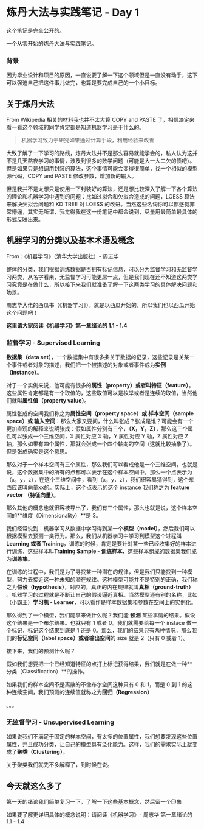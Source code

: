 # 炼丹大法与实践笔记 - Day 1

这个笔记是完全公开的。

一个从零开始的炼丹大法与实践笔记。

### 背景

因为毕业设计和项目的原因，一直说要了解一下这个领域但是一直没有动手，这下可以强迫自己把这件事儿做完，也算是要完成自己的一个小目标。

## 关于炼丹大法

From Wikipedia 相关的材料我也并不太大算 COPY and PASTE 了，相信决定来看一看这个领域的同学肯定都是知道机器学习是干什么的。

>机器学习致力于研究如果通过计算手段，利用经验来改善

大致了解了一下学习的路线，炼丹大法并不是那么容易就能学会的，私人认为这并不是几天熬夜学习的事情，涉及到很多的数学问题（可能是大一大二欠的债吧）。但是如果只是想调用封装的算法，这个事情可能会变得很简单，找一个相似的模型源代码，COPY and PASTE 修改参数，增加新的输入。

但是我并不是太想只是使用一下封装好的算法，还是想比较深入了解一下各个算法的理论和机器学习中遇到的问题：比如过拟合和欠拟合造成的问题，LOESS 算法来解决欠拟合问题和 KD TREE 对 LOESS 的改进。当然这些名词你可以都感觉非常懵逼，其实无所谓，我觉得我在这一份笔记中都会说到，尽量用最简单最具体的形式反映出来。

## 机器学习的分类以及基本术语及概念

From：《机器学习》（清华大学出版社）- 周志华

整体的分类，我们根据训练数据是否拥有标记信息，可以分为监督学习和无监督学习两类，从名字看来，无监督学习可能更屌一点，但是我们现在还不知道这两类学习究竟是在做什么，所以接下来我们就准备了解一下这两类学习的具体解决问题和场景。

周志华大佬的西瓜书（《机器学习》），就是以西瓜开始的，所以我们也以西瓜开始这个问题吧！

**这里请大家阅读《机器学习》第一章绪论的 1.1 - 1.4**

### 监督学习 - Supervised Learning

**数据集（data set）**，一个数据集中有很多条关于数据的记录，这些记录是关某一个事件或者对象的描述，我们把一个被描述的对象或者事件成为**实例（instance）**。

对于一个实例来说，他可能有很多的**属性（property）**或者叫**特征（feature）**。这些属性肯定都是有一个取值的，这些取值可以是枚举或者是连续的取值，当然他们就叫**属性值（property value）**。

属性张成的空间我们称之为**属性空间（property space）或 样本空间（sample space）或 输入空间**：那么大家又要问，什么叫张成？张成是谁？可能会有一个更加直观的解释来说明张成：假如属性分别有三个，**（X，Y，Z）**，那么这三个属性可以张成一个三维空间，X 属性对应 X 轴，Y 属性对应 Y 轴，Z 属性对应 Z 轴，那么如果有四个属性，那就会张成一个四个轴向的空间（这就比较抽象了）。但是张成确实是这个意思。

那么对于一个样本空间有三个属性，那么我们可以看成他是一个三维空间，也就是说，这个数据集中的所有的点都可以表示在这个样本空间中，那么一个点表示为（x，y，z），在这个三维空间中，看到（x，y，z），我们很容易猜得到，这个东西应该叫向量xx的。实际上，这个点表示的这个 instance 我们称之为 **feature vector （特征向量）**。

那么其他的概念也就很容被导出了，我们有三个属性，那么也就是说，这个样本空间的**维度（Dimensionality）**是 3。

我们经常说到：机器学习从数据中学习得到某一个**模型（model）**，然后我们可以根据模型去预测一类行为。那么，我们从机器学习中学习到模型这个过程叫**Learning 或者 Training**，训练的时候，肯定是要针对某一些已经收集好的样本进行训练，这些样本叫**Training Sample - 训练样本**，这些样本组成的数据集我们成为**训练集**。

在训练的过程中，我们是为了寻找某一种潜在的规律，但是我们只能找到一种模型，努力去接近这一种未知的潜在规律。这种模型可能并不是特别的正确，我们称之为**假设（hypothesis）**，对应的，真正的内在规律就叫**真相（ground-truth）** 。机器学习的过程就是不断让自己的假设逼近真相。当然模型还有别的名称，比如（小霸王）**学习机 - Learner**，可以看作是样本数据集和参数在空间上的实例化。

那么得到了一个模型，我们能拿来做什么呢？我们能 **预测** 某些事情的结果。假设这个结果是一个布尔结果。也就只有 1 或者 0。我们就需要给每一个 instace 做一个标记，标记这个结果到底是 1 还是 0。那么，我们的结果只有两种情况，那么我们的**标记空间（label space）或者输出空间**的 size 就是 2（只有 0 或者 1）。

接下来，我们的预测什么呢？

假如我们想要把一个已经知道特征的点打上标记获得结果，我们就是在做一种**分类（Classification）**的操作。

如果我们的样本空间不是离散的不像布尔空间这种只有 0 和 1，而是 0 到 1 的这种连续空间，我们预测的连续值就称之为**回归（Regression）**

。。。

### 无监督学习 - Unsupervised Learning

如果说我们不满足于固定的样本空间，有太多的位置属性，我们想要发现这些位置属性，并且成功分类，让自己的模型具有泛化能力。这样，我们的需求实际上就变成了**聚类（Clustering）**。

关于聚类我们就先不多解释了，到时候在说。

## 今天就这么多了

第一天的绪论我们简单复习一下，了解一下这些基本概念，然后留一个印象

如果要了解更详细具体的概念说明：请阅读《机器学习》- 周志华 第一章绪论的 1.1 - 1.4

